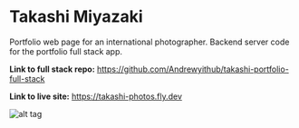 # Takashi Miyazaki

Portfolio web page for an international photographer. Backend server code for the portfolio full stack app.

**Link to full stack repo:** https://github.com/Andrewyithub/takashi-portfolio-full-stack

**Link to live site:** https://takashi-photos.fly.dev

![alt tag](https://user-images.githubusercontent.com/17731837/264175251-732a9a1f-e474-4b0b-bd15-0ff0bfa80014.jpeg)
